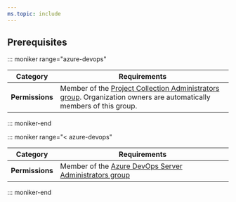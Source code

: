 ```yaml
---
ms.topic: include
---
```


## Prerequisites

::: moniker range="azure-devops" 

| Category | Requirements |
|--------------|-------------|
|**Permissions** | Member of the [Project Collection Administrators group](../organizations/security/look-up-project-collection-administrators.md). Organization owners are automatically members of this group.|

::: moniker-end  

::: moniker range="< azure-devops"

| Category | Requirements |
|--------------|-------------|
|**Permissions** | Member of the [Azure DevOps Server Administrators group](/azure/devops/server/admin/add-administrator) |

::: moniker-end
